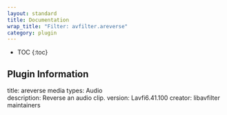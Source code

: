```yaml
---
layout: standard
title: Documentation
wrap_title: "Filter: avfilter.areverse"
category: plugin
---
```

* TOC
{:toc}

## Plugin Information

title: areverse
media types:
Audio  
description: Reverse an audio clip.
version: Lavfi6.41.100
creator: libavfilter maintainers
